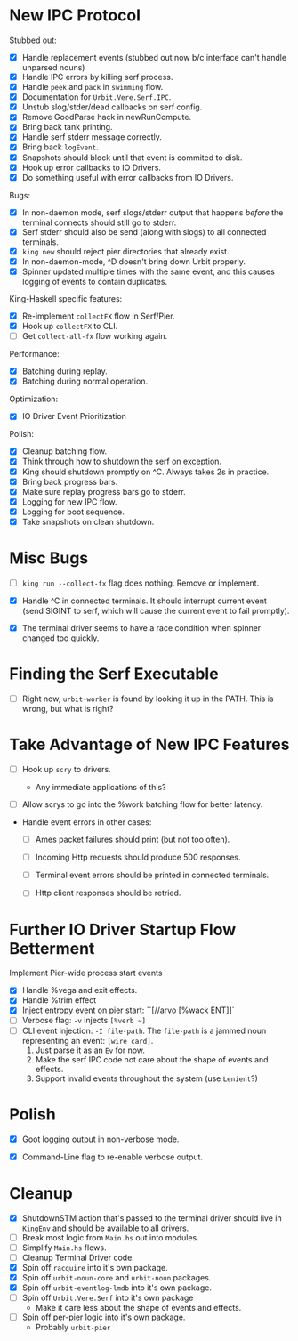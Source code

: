 # New IPC Protocol

Stubbed out:

- [x] Handle replacement events (stubbed out now b/c interface can't
      handle unparsed nouns)
- [x] Handle IPC errors by killing serf process.
- [x] Handle `peek` and `pack` in `swimming` flow.
- [x] Documentation for `Urbit.Vere.Serf.IPC`.
- [x] Unstub slog/stder/dead callbacks on serf config.
- [x] Remove GoodParse hack in newRunCompute.
- [x] Bring back tank printing.
- [x] Handle serf stderr message correctly.
- [x] Bring back `logEvent`.
- [x] Snapshots should block until that event is commited to disk.
- [x] Hook up error callbacks to IO Drivers.
- [x] Do something useful with error callbacks from IO Drivers.

Bugs:

- [x] In non-daemon mode, serf slogs/stderr output that happens *before*
      the terminal connects should still go to stderr.
- [x] Serf stderr should also be send (along with slogs) to all connected
      terminals.
- [x] `king new` should reject pier directories that already exist.
- [x] In non-daemon-mode, ^D doesn't bring down Urbit properly.
- [x] Spinner updated multiple times with the same event, and this causes
      logging of events to contain duplicates.

King-Haskell specific features:

- [x] Re-implement `collectFX` flow in Serf/Pier.
- [x] Hook up `collectFX` to CLI.
- [ ] Get `collect-all-fx` flow working again.

Performance:

- [x] Batching during replay.
- [x] Batching during normal operation.

Optimization:

- [x] IO Driver Event Prioritization

Polish:

- [x] Cleanup batching flow.
- [x] Think through how to shutdown the serf on exception.
- [x] King should shutdown promptly on ^C. Always takes 2s in practice.
- [x] Bring back progress bars.
- [x] Make sure replay progress bars go to stderr.
- [x] Logging for new IPC flow.
- [x] Logging for boot sequence.
- [x] Take snapshots on clean shutdown.

# Misc Bugs

- [ ] `king run --collect-fx` flag does nothing. Remove or implement.
- [x] Handle ^C in connected terminals. It should interrupt current
      event (send SIGINT to serf, which will cause the current event to
      fail promptly).
- [x] The terminal driver seems to have a race condition when spinner
      changed too quickly.


# Finding the Serf Executable

- [ ] Right now, `urbit-worker` is found by looking it up in the PATH. This
      is wrong, but what is right?


# Take Advantage of New IPC Features

- [ ] Hook up `scry` to drivers.
  - Any immediate applications of this?

- [ ] Allow scrys to go into the %work batching flow for better latency.

- Handle event errors in other cases:
  - [ ] Ames packet failures should print (but not too often).
  - [ ] Incoming Http requests should produce 500 responses.
  - [ ] Terminal event errors should be printed in connected terminals.
  - [ ] Http client responses should be retried.


# Further IO Driver Startup Flow Betterment

Implement Pier-wide process start events

- [x] Handle %vega and exit effects.
- [x] Handle %trim effect
- [x] Inject entropy event on pier start: ``[//arvo [%wack ENT]]`
- [ ] Verbose flag: `-v` injects `[%verb ~]`
- [ ] CLI event injection: `-I file-path`. The `file-path` is a jammed
  noun representing an event: `[wire card]`.
  1. Just parse it as an `Ev` for now.
  2. Make the serf IPC code not care about the shape of events and effects.
  3. Support invalid events throughout the system (use `Lenient`?)

# Polish

- [x] Goot logging output in non-verbose mode.
- [x] Command-Line flag to re-enable verbose output.


# Cleanup

- [x] ShutdownSTM action that's passed to the terminal driver should
      live in `KingEnv` and should be available to all drivers.
- [ ] Break most logic from `Main.hs` out into modules.
- [ ] Simplify `Main.hs` flows.
- [ ] Cleanup Terminal Driver code.
- [x] Spin off `racquire` into it's own package.
- [x] Spin off `urbit-noun-core` and `urbit-noun` packages.
- [x] Spin off `urbit-eventlog-lmdb` into it's own package.
- [ ] Spin off `Urbit.Vere.Serf` into it's own package
  - Make it care less about the shape of events and effects.
- [ ] Spin off per-pier logic into it's own package.
  - Probably `urbit-pier`
